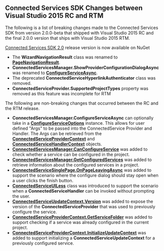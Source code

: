 ## Connected Services SDK Changes between Visual Studio 2015 RC and RTM ##

The following is a list of breaking changes made to the Connected Services SDK from version 2.0.0-beta that shipped with Visual Studio 2015 RC and the final 2.0.0 version that ships with Visual Studio 2015 RTM.

[Connected Services SDK 2.0](http://www.nuget.org/packages/Microsoft.VisualStudio.ConnectedServices/) release version is now available on NuGet  

- The **WizardNavigationResult** class was renamed to **[PageNavigationResult](https://msdn.microsoft.com/en-us/library/microsoft.visualstudio.connectedservices.pagenavigationresult.aspx)**.
- **ConnectedServicesManager.ShowProviderConfigurationDialogAsync** was renamed to **[ConfigureServiceAsync](https://msdn.microsoft.com/en-us/library/microsoft.visualstudio.connectedservices.connectedservicesmanager.configureserviceasync.aspx)**.
- The deprecated **ConnectedServiceHyperlinkAuthenticator** class was removed.
- **ConnectedServiceProvider.SupportedProjectTypes** property was removed as this feature was incomplete for RTM 

The following are non-breaking changes that occurred between the RC and the RTM release.

- **ConnectedServicesManager.ConfigureServiceAsync** can optionally take in a **[ConfigureServiceOptions](https://msdn.microsoft.com/en-us/library/microsoft.visualstudio.connectedservices.configureserviceoptions.aspx)** instance.  This allows for user defined "Args" to be passed into the ConnectedService Provider and Handler.  The Args can be retrieved from the **[ConnectedServiceProviderContext](https://msdn.microsoft.com/en-us/library/microsoft.visualstudio.connectedservices.ConnectedServiceProviderContext.aspx)** and **[ConnectedServiceHandlerContext](https://msdn.microsoft.com/en-us/library/microsoft.visualstudio.connectedservices.ConnectedServiceHandlerContext.aspx)** objects. 
- **[ConnectedServicesManager.CanConfigureService](https://msdn.microsoft.com/en-us/library/microsoft.visualstudio.connectedservices.connectedservicesmanager.canconfigureservice.aspx)** was added to check whether a service can be configured in the project.
- **[ConnectedServicesManager.GetConfiguredServices](https://msdn.microsoft.com/en-us/library/microsoft.visualstudio.connectedservices.connectedservicesmanager.GetConfiguredServices.aspx)** was added to retrieve information about the configured services in a project.
- **[ConnectedServiceSinglePage.OnPageLeavingAsync](https://msdn.microsoft.com/en-us/library/microsoft.visualstudio.connectedservices.connectedservicesinglepage.onpageleavingasync.aspx)** was added to support the scenario where the configure dialog should stay open when a user clicks the finish button.
- **[ConnectedServiceUILess](https://msdn.microsoft.com/en-us/library/microsoft.visualstudio.connectedservices.connectedserviceuiless.aspx)** class was introduced to support the scenario when a **ConnectedServiceHandler** can be invoked without prompting the user. 
- **[ConnectedServiceUpdateContext.Version](https://msdn.microsoft.com/en-us/library/microsoft.visualstudio.connectedservices.connectedserviceupdatecontext.version.aspx)** was added to expose the version of the **ConnectedServiceProvider** that was used to previously configure the service.
- **[ConnectedServiceProviderContext.GetServiceFolder](https://msdn.microsoft.com/en-us/library/microsoft.visualstudio.connectedservices.connectedserviceprovidercontext.getservicefolder.aspx)** was added to support checking if a service was already configured in the current project.
- **[ConnectedServiceProviderContext.InitializeUpdateContext](https://msdn.microsoft.com/en-us/library/microsoft.visualstudio.connectedservices.connectedserviceprovidercontext.initializeupdatecontext.aspx)** was added to support initializing a **ConnectedServiceUpdateContext** for a previously configured service.

